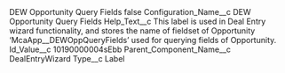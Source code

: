 <?xml version="1.0" encoding="UTF-8"?>
<CustomMetadata xmlns="http://soap.sforce.com/2006/04/metadata" xmlns:xsi="http://www.w3.org/2001/XMLSchema-instance" xmlns:xsd="http://www.w3.org/2001/XMLSchema">
    <label>DEW Opportunity Query Fields</label>
    <protected>false</protected>
    <values>
        <field>Configuration_Name__c</field>
        <value xsi:type="xsd:string">DEW Opportunity Query Fields</value>
    </values>
    <values>
        <field>Help_Text__c</field>
        <value xsi:type="xsd:string">This label is used in Deal Entry wizard functionality, and stores the name of fieldset of Opportunity ‘McaApp__DEWOppQueryFields’ used for querying fields of Opportunity.</value>
    </values>
    <values>
        <field>Id_Value__c</field>
        <value xsi:type="xsd:string">10190000004sEbb</value>
    </values>
    <values>
        <field>Parent_Component_Name__c</field>
        <value xsi:type="xsd:string">DealEntryWizard</value>
    </values>
    <values>
        <field>Type__c</field>
        <value xsi:type="xsd:string">Label</value>
    </values>
</CustomMetadata>

